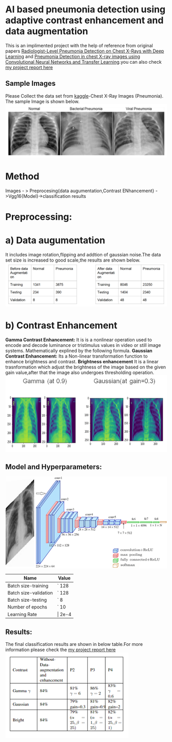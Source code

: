 # AI based pneumonia detection using adaptive contrast enhancement and data augmentation
This is an implimented project with the help of reference from original papers [Radiologist-Level Pneumonia Detection on Chest X-Rays with Deep Learning](https://arxiv.org/abs/1711.05225) and [Pneumonia Detection in chest X-ray images using Convolutional Neural Networks and Transfer Learning](https://www.researchgate.net/publication/342619947_Pneumonia_Detection_in_chest_X-ray_images_using_Convolutional_Neural_Networks_and_Transfer_Learning).you can also check [my project report here](https://github.com/SaiPavan-Tadem/Pattern-Recognition-and-Machine-Intelligence/blob/main/Project%20Report.pdf)
## Sample Images 
Please Collect the data set from [kaggle](https://www.kaggle.com/datasets/paultimothymooney/chest-xray-pneumonia)-Chest X-Ray Images (Pneumonia).
The sample Image is shown below.
![Alt Text](https://github.com/SaiPavan-Tadem/Pattern-Recognition-and-Machine-Intelligence/blob/main/Images/SampleImage.png)
# Method
Images - > Preprocesing{data augumentation,Contrast ENhancement} ->Vgg16{Model}->classification results

# Preprocessing:
# a) Data augumentation
It includes image rotation,flipping and addtion of gaussian noise.The data set size is increased to good scale,the results are shown below.
![Alt Text](https://github.com/SaiPavan-Tadem/Pattern-Recognition-and-Machine-Intelligence/blob/main/Images/Tabel.png)
# b) Contrast Enhancement
**Gamma Contrast Enhancement:** It is is a nonlinear operation used to encode and decode luminance or tristimulus values in video or still image systems. Mathematically explined by the following formula.
**Gaussian Contrast Enhancement:** Its a Non-linear transformation function to enhance brightness and contrast.
**Brightness enhancement** It is a linear trasnformation which adjust the brightness of the image based on the given gain value,after that the image also undergoes thresholding operation.
![Alt Text](https://github.com/SaiPavan-Tadem/Pattern-Recognition-and-Machine-Intelligence/blob/main/Images/Screenshot%20from%202022-09-11%2023-56-37.png)
## Model and Hyperparameters:

![Alt Text](https://github.com/SaiPavan-Tadem/Pattern-Recognition-and-Machine-Intelligence/blob/main/Images/vgg16.png)


| Name     | Value |
| ---      | ---       |
|Batch size-training  | `   128      |
|Batch size-validation  | ` 128       |
|Batch size-testing  | `    8   |
|Number of epochs  | `      10   |
| Learning Rate      | \|   2e-4     |
## Results:
The final classification results are shown in below table.For more information please check the [my project report here](https://github.com/SaiPavan-Tadem/Pattern-Recognition-and-Machine-Intelligence/blob/main/Project%20Report.pdf)
![Alt Text](https://github.com/SaiPavan-Tadem/Pattern-Recognition-and-Machine-Intelligence/blob/main/Images/result.png)





